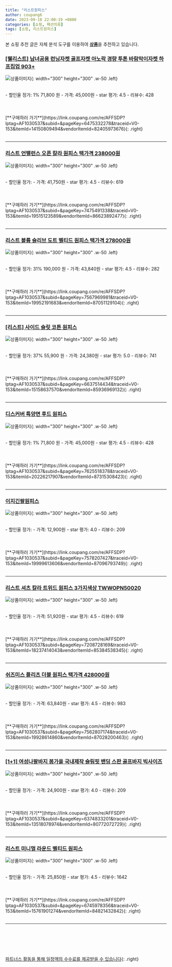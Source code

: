 ```yaml
---
title: "리스트원피스"
author: coupang6
date: 2023-09-18 22:00:19 +0800
categories: [쇼핑, 패션의류]
tags: [쇼핑, 리스트원피스]
---
```


본 쇼핑 추천 글은 자체 분석 도구를 이용하여 [**상품**](https://link.coupang.com/a/bao1ui)을 추천하고 있습니다.

### [[웰리스트] 남녀공용 런닝자켓 골프자켓 아노락 경량 투톤 바람막이자켓 하프집업 903+](https://link.coupang.com/re/AFFSDP?lptag=AF1030537&subid=&pageKey=6475332278&traceid=V0-153&itemId=14150809494&vendorItemId=82405973676)

![상품이미지](https://thumbnail8.coupangcdn.com/thumbnails/remote/230x230ex/image/vendor_inventory/c703/31a454b16b672e95b7f32b6f3517a1490e3bad4b23e114ed4e6976e876c7.jpg){: width="300" height="300" .w-50 .left}


<br>
- 할인율 정가: 1%  71,800   원
- 가격: 45,000원
- star 평가: 4.5
- 리뷰수: 428
<br>
<br>
<br>
<br>
[**구매하러 가기**](https://link.coupang.com/re/AFFSDP?lptag=AF1030537&subid=&pageKey=6475332278&traceid=V0-153&itemId=14150809494&vendorItemId=82405973676){: .right}
<br>
<br>

---

### [리스트 언밸런스 오픈 칼라 원피스 택가격 238000원](https://link.coupang.com/re/AFFSDP?lptag=AF1030537&subid=&pageKey=7475491338&traceid=V0-153&itemId=19515123589&vendorItemId=86623892477)

![상품이미지](https://thumbnail8.coupangcdn.com/thumbnails/remote/230x230ex/image/vendor_inventory/4fc5/231d5861227e4dada8cbc76553ee34ab709535800107264067857ce900a0.jpg){: width="300" height="300" .w-50 .left}


<br>
- 할인율 정가: 
- 가격: 41,750원
- star 평가: 4.5
- 리뷰수: 619
<br>
<br>
<br>
<br>
[**구매하러 가기**](https://link.coupang.com/re/AFFSDP?lptag=AF1030537&subid=&pageKey=7475491338&traceid=V0-153&itemId=19515123589&vendorItemId=86623892477){: .right}
<br>
<br>

---

### [리스트 볼륨 슬리브 도트 벨티드 원피스 택가격 278000원](https://link.coupang.com/re/AFFSDP?lptag=AF1030537&subid=&pageKey=7567969981&traceid=V0-153&itemId=19952191683&vendorItemId=87051129104)

![상품이미지](https://thumbnail7.coupangcdn.com/thumbnails/remote/230x230ex/image/vendor_inventory/96b4/a0244f7cd572d1cfb634c1e9cdf39278f2e29ce64fa5f0d4570f26bc09a7.jpg){: width="300" height="300" .w-50 .left}


<br>
- 할인율 정가: 31%  190,000   원
- 가격: 43,840원
- star 평가: 4.5
- 리뷰수: 282
<br>
<br>
<br>
<br>
[**구매하러 가기**](https://link.coupang.com/re/AFFSDP?lptag=AF1030537&subid=&pageKey=7567969981&traceid=V0-153&itemId=19952191683&vendorItemId=87051129104){: .right}
<br>
<br>

---

### [[리스트] 사이드 슬릿 코튼 원피스](https://link.coupang.com/re/AFFSDP?lptag=AF1030537&subid=&pageKey=6637514434&traceid=V0-153&itemId=15158637570&vendorItemId=85936969132)

![상품이미지](https://thumbnail10.coupangcdn.com/thumbnails/remote/230x230ex/image/vendor_inventory/11aa/ff8c35b419ee4827bb05aa06968fc9bb1c56898326f63f416ef1edcd7492.jpg){: width="300" height="300" .w-50 .left}


<br>
- 할인율 정가: 37%  55,900   원
- 가격: 24,380원
- star 평가: 5.0
- 리뷰수: 741
<br>
<br>
<br>
<br>
[**구매하러 가기**](https://link.coupang.com/re/AFFSDP?lptag=AF1030537&subid=&pageKey=6637514434&traceid=V0-153&itemId=15158637570&vendorItemId=85936969132){: .right}
<br>
<br>

---

### [디스커버 특양면 후드 원피스](https://link.coupang.com/re/AFFSDP?lptag=AF1030537&subid=&pageKey=7625518378&traceid=V0-153&itemId=20226217907&vendorItemId=87315308423)

![상품이미지](https://thumbnail9.coupangcdn.com/thumbnails/remote/230x230ex/image/vendor_inventory/ff57/3be902cd207698386370d64cd2b073df7bb2c8e777ec1ee8c295a9f147fa.jpg){: width="300" height="300" .w-50 .left}


<br>
- 할인율 정가: 1%  71,800   원
- 가격: 45,000원
- star 평가: 4.5
- 리뷰수: 428
<br>
<br>
<br>
<br>
[**구매하러 가기**](https://link.coupang.com/re/AFFSDP?lptag=AF1030537&subid=&pageKey=7625518378&traceid=V0-153&itemId=20226217907&vendorItemId=87315308423){: .right}
<br>
<br>

---

### [이지긴팔원피스](https://link.coupang.com/re/AFFSDP?lptag=AF1030537&subid=&pageKey=7578207427&traceid=V0-153&itemId=19999613606&vendorItemId=87096793749)

![상품이미지](https://thumbnail9.coupangcdn.com/thumbnails/remote/230x230ex/image/vendor_inventory/71f0/2e107d4b76339b620481d869710fefe9e8bbc1db96499b1abc84df4a1d26.jpg){: width="300" height="300" .w-50 .left}


<br>
- 할인율 정가: 
- 가격: 12,900원
- star 평가: 4.0
- 리뷰수: 209
<br>
<br>
<br>
<br>
[**구매하러 가기**](https://link.coupang.com/re/AFFSDP?lptag=AF1030537&subid=&pageKey=7578207427&traceid=V0-153&itemId=19999613606&vendorItemId=87096793749){: .right}
<br>
<br>

---

### [리스트 셔츠 칼라 트위드 원피스 3가지색상 TWWOPN50020](https://link.coupang.com/re/AFFSDP?lptag=AF1030537&subid=&pageKey=7208728169&traceid=V0-153&itemId=18237414043&vendorItemId=85384538345)

![상품이미지](https://thumbnail9.coupangcdn.com/thumbnails/remote/230x230ex/image/vendor_inventory/15ee/4f3ea58ee9fa91356b3cfe8ac6cf2a503d75d51e27c0c229315cf51a7597.jpg){: width="300" height="300" .w-50 .left}


<br>
- 할인율 정가: 
- 가격: 51,920원
- star 평가: 4.5
- 리뷰수: 619
<br>
<br>
<br>
<br>
[**구매하러 가기**](https://link.coupang.com/re/AFFSDP?lptag=AF1030537&subid=&pageKey=7208728169&traceid=V0-153&itemId=18237414043&vendorItemId=85384538345){: .right}
<br>
<br>

---

### [쉬즈미스 플리츠 더블 원피스 택가격 428000원](https://link.coupang.com/re/AFFSDP?lptag=AF1030537&subid=&pageKey=7562807174&traceid=V0-153&itemId=19928614860&vendorItemId=87028200463)

![상품이미지](https://thumbnail9.coupangcdn.com/thumbnails/remote/230x230ex/image/vendor_inventory/59d3/c1075bebf52e61633496b0cecacf24b8bd880fb6a3575d520809f77549ec.jpg){: width="300" height="300" .w-50 .left}


<br>
- 할인율 정가: 
- 가격: 63,840원
- star 평가: 4.5
- 리뷰수: 983
<br>
<br>
<br>
<br>
[**구매하러 가기**](https://link.coupang.com/re/AFFSDP?lptag=AF1030537&subid=&pageKey=7562807174&traceid=V0-153&itemId=19928614860&vendorItemId=87028200463){: .right}
<br>
<br>

---

### [[1+1] 여성나팔바지 봄가을 국내제작 슬림핏 밴딩 스판 골프바지 빅사이즈](https://link.coupang.com/re/AFFSDP?lptag=AF1030537&subid=&pageKey=6374833201&traceid=V0-153&itemId=13518078974&vendorItemId=80772072729)

![상품이미지](https://thumbnail7.coupangcdn.com/thumbnails/remote/230x230ex/image/vendor_inventory/f21f/2b14d15dc9d218e596f8ceb61e4d8b88b22493b77fcfe7a106840e91dbb4.jpg){: width="300" height="300" .w-50 .left}


<br>
- 할인율 정가: 
- 가격: 24,900원
- star 평가: 4.0
- 리뷰수: 209
<br>
<br>
<br>
<br>
[**구매하러 가기**](https://link.coupang.com/re/AFFSDP?lptag=AF1030537&subid=&pageKey=6374833201&traceid=V0-153&itemId=13518078974&vendorItemId=80772072729){: .right}
<br>
<br>

---

### [리스트 미니멀 라운드 벨티드 원피스](https://link.coupang.com/re/AFFSDP?lptag=AF1030537&subid=&pageKey=6745978356&traceid=V0-153&itemId=15761901274&vendorItemId=84821432842)

![상품이미지](https://thumbnail6.coupangcdn.com/thumbnails/remote/230x230ex/image/vendor_inventory/17c9/92970fe552a496e3a463d79ce4c8aacb4ecd9752ee9ec5545403cdc8ee8d.jpg){: width="300" height="300" .w-50 .left}


<br>
- 할인율 정가: 
- 가격: 25,850원
- star 평가: 4.5
- 리뷰수: 1642
<br>
<br>
<br>
<br>
[**구매하러 가기**](https://link.coupang.com/re/AFFSDP?lptag=AF1030537&subid=&pageKey=6745978356&traceid=V0-153&itemId=15761901274&vendorItemId=84821432842){: .right}
<br>
<br>

---
<br><br><br><br><br> [파트너스 활동을 통해 일정액의 수수료를 제공받을 수 있습니다](https://link.coupang.com/a/bao1ui){: .right}